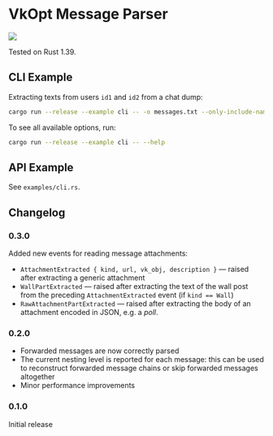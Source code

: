 # VkOpt Message Parser

[![](http://meritbadge.herokuapp.com/vkopt-message-parser)](https://crates.io/crates/vkopt-message-parser)

Tested on Rust 1.39.

## CLI Example

Extracting texts from users `id1` and `id2` from a chat dump:

```sh
cargo run --release --example cli -- -o messages.txt --only-include-names=id1,id2 -- messages.html
```

To see all available options, run:

```sh
cargo run --release --example cli -- --help
```

## API Example

See `examples/cli.rs`.

## Changelog

### 0.3.0

Added new events for reading message attachments:
* `AttachmentExtracted { kind, url, vk_obj, description }` — raised after extracting a generic attachment
* `WallPartExtracted` — raised after extracting the text of the wall post from the preceding
`AttachmentExtracted` event (if `kind == Wall`)
* `RawAttachmentPartExtracted` — raised after extracting the body of an attachment encoded in JSON, e.g. a _poll_.

### 0.2.0

* Forwarded messages are now correctly parsed
* The current nesting level is reported for each message:
this can be used to reconstruct forwarded message chains or skip forwarded messages altogether
* Minor performance improvements

### 0.1.0

Initial release
